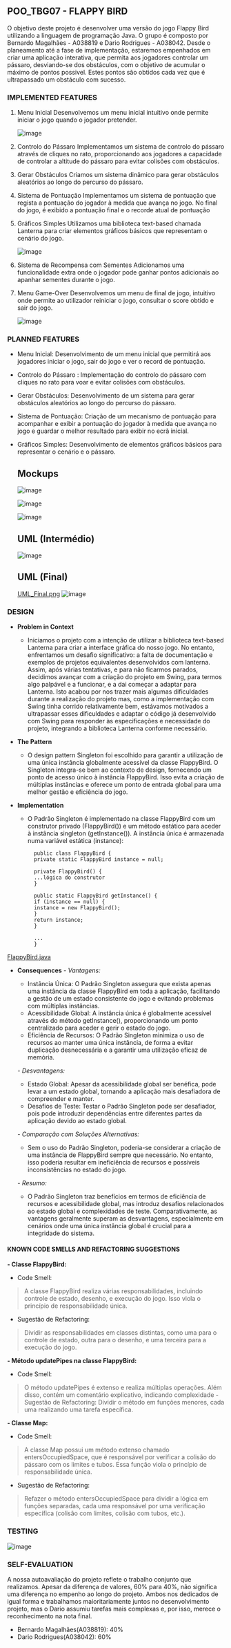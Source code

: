 ## POO_TBG07 - FLAPPY BIRD

O objetivo deste projeto é desenvolver uma versão do jogo Flappy Bird utilizando a linguagem de programação Java. O grupo é composto por Bernardo Magalhães - A038819 e Dario Rodrigues - A038042.
Desde o planeamento até a fase de implementação, estaremos empenhados em criar uma aplicação interativa, que permita aos jogadores controlar um pássaro, desviando-se dos obstáculos, com o objetivo de acumular o máximo de pontos possivel. Estes pontos são obtidos cada vez que é ultrapassado um obstáculo com sucesso.

### IMPLEMENTED FEATURES

1. Menu Inicial
Desenvolvemos um menu inicial intuitivo onde permite iniciar o jogo quando o jogador pretender.
     
    ![image](https://github.com/DarioRodrigues17/tbg07/blob/main/docs/img/prints_jogo/menu_inicial.png)

2. Controlo do Pássaro
Implementamos um sistema de controlo do pássaro através de cliques no rato, proporcionando aos jogadores a capacidade de controlar a altitude do pássaro para evitar colisões com obstáculos.

3. Gerar Obstáculos
Criamos um sistema dinâmico para gerar obstáculos aleatórios ao longo do percurso do pássaro.


4. Sistema de Pontuação
Implementamos um sistema de pontuação que regista a pontuação do jogador à medida que avança no jogo. No final do jogo, é exibido a pontuação final e o recorde atual de pontuação

6. Gráficos Simples
Utilizamos uma biblioteca text-based chamada Lanterna para criar elementos gráficos básicos que representam o cenário do jogo.

    ![image](https://github.com/DarioRodrigues17/tbg07/blob/main/docs/img/prints_jogo/jogo.png)


7. Sistema de Recompensa com Sementes
Adicionamos uma funcionalidade extra onde o jogador pode ganhar pontos adicionais ao apanhar sementes durante o jogo.

8. Menu Game-Over
Desenvolvemos um menu de final de jogo, intuitivo onde permite ao utilizador reiniciar o jogo, consultar o score obtido e sair do jogo.

   ![image](https://github.com/DarioRodrigues17/tbg07/blob/main/docs/img/prints_jogo/game_over.png)

### PLANNED FEATURES

- Menu Inicial: Desenvolvimento de um menu inicial que permitirá aos jogadores iniciar o jogo, sair do jogo e ver o record de pontuação.
- Controlo do Pássaro : Implementação do controlo do pássaro com cliques no rato para voar e evitar colisões com obstáculos.
- Gerar Obstáculos: Desenvolvimento de um sistema para gerar obstáculos aleatórios ao longo do percurso do pássaro.
- Sistema de Pontuação: Criação de um mecanismo de pontuação para acompanhar e exibir a pontuação do jogador à medida que avança no jogo e guardar o melhor resultado para exibir no ecrã inicial.
- Gráficos Simples: Desenvolvimento de elementos gráficos básicos para representar o cenário e o pássaro.

  ## Mockups
  ![image](https://github.com/DarioRodrigues17/tbg07/assets/133675148/0d941a14-ade9-475d-ae1f-963421bdacce)
  
  ![image](https://github.com/DarioRodrigues17/tbg07/assets/133675148/51fea070-fe70-48de-8bcf-57fe99209499)
  
  ![image](https://github.com/DarioRodrigues17/tbg07/assets/133675148/6a9e08b8-846d-4eb5-bfdd-502b3e389e9c)

  ## UML (Intermédio)
  ![image](https://github.com/DarioRodrigues17/tbg07/blob/main/docs/img/UML.png?raw=true)

  ## UML (Final)
  [UML_Final.png](https://github.com/DarioRodrigues17/tbg07/blob/main/docs/img/UML_Final.png)
  ![image](https://github.com/DarioRodrigues17/tbg07/blob/main/docs/img/UML_Final.png)


### DESIGN

- **Problem in Context**
  - Iniciamos o projeto com a intenção de utilizar a biblioteca text-based Lanterna para criar a interface gráfica do nosso jogo. No entanto, enfrentamos um desafio significativo: a falta de documentação e exemplos de projetos equivalentes desenvolvidos com lanterna. Assim, após várias tentativas, e para não ficarmos parados, decidimos avançar com a criação do projeto em Swing, para termos algo palpável e a funcionar, e a dai começar a adaptar para Lanterna. Isto acabou por nos trazer mais algumas dificuldades durante a realização do projeto mas, como a implementação com Swing tinha corrido relativamente bem, estávamos motivados a ultrapassar esses dificuldades e adaptar o código já desenvolvido com Swing para responder às especificações e necessidade do projeto, integrando a biblioteca Lanterna conforme necessário.

- **The Pattern** 
  - O design pattern Singleton foi escolhido para garantir a utilização de uma única instância globalmente acessível da classe FlappyBird.
  O Singleton integra-se bem ao contexto de design, fornecendo um ponto de acesso único à instância FlappyBird. Isso evita a criação de múltiplas instâncias e oferece um ponto de entrada global para uma melhor gestão e eficiência do jogo.
  
- **Implementation**
  - O Padrão Singleton é implementado na classe FlappyBird com um construtor privado (FlappyBird()) e um método estático para aceder à instância singleton (getInstance()). A instância única é armazenada numa variável estática (instance):
       
          public class FlappyBird {
          private static FlappyBird instance = null;

          private FlappyBird() {
          ...lógica do construtor
          }

          public static FlappyBird getInstance() {
          if (instance == null) {
          instance = new FlappyBird();
          }
          return instance;
          }
          
          ...
          }
[FlappyBird.java](https://github.com/DarioRodrigues17/tbg07/blob/main/src/main/java/com/flappybirdg07/Game/FlappyBird.java)  

- **Consequences**
  _- Vantagens:_
    - Instância Única: O Padrão Singleton assegura que exista apenas uma instância da classe FlappyBird em toda a aplicação, facilitando a gestão de um estado consistente do jogo e evitando problemas com múltiplas instâncias.
    - Acessibilidade Global: A instância única é globalmente acessível através do método getInstance(), proporcionando um ponto centralizado para aceder e gerir o estado do jogo. 
    - Eficiência de Recursos: O Padrão Singleton minimiza o uso de recursos ao manter uma única instância, de forma a evitar duplicação desnecessária e a garantir uma utilização eficaz de memória.

  _- Desvantagens:_
    - Estado Global: Apesar da acessibilidade global ser benéfica, pode levar a um estado global, tornando a aplicação mais desafiadora de compreender e manter. 
    - Desafios de Teste: Testar o Padrão Singleton pode ser desafiador, pois pode introduzir dependências entre diferentes partes da aplicação devido ao estado global.

  _- Comparação com Soluções Alternativas:_
    - Sem o uso do Padrão Singleton, poderia-se considerar a criação de uma instância de FlappyBird sempre que necessário. No entanto, isso poderia resultar em ineficiência de recursos e possíveis inconsistências 	no estado do jogo.
  
  _- Resumo:_
    - O Padrão Singleton traz benefícios em termos de eficiência de recursos e acessibilidade global, mas introduz desafios relacionados ao estado global e complexidades de teste. Comparativamente, as vantagens geralmente superam as 	desvantagens, especialmente em cenários onde uma única instância global é crucial para a integridade do sistema.

#### KNOWN CODE SMELLS AND REFACTORING SUGGESTIONS
**- Classe FlappyBird:**
  - Code Smell: 
  >A classe FlappyBird realiza várias responsabilidades, incluindo controle de estado, desenho, e execução do jogo. Isso viola o princípio de responsabilidade única.
  - Sugestão de Refactoring: 
  >Dividir as responsabilidades em classes distintas, como uma para o controle de estado, outra para o desenho, e uma terceira para a execução do jogo.

**- Método updatePipes na classe FlappyBird:**
  - Code Smell:
>O método updatePipes é extenso e realiza múltiplas operações. Além disso, contém um comentário explicativo, indicando complexidade
    - Sugestão de Refactoring:
>Dividir o método em funções menores, cada uma realizando uma tarefa específica.

**- Classe Map:**
- Code Smell:
>A classe Map possui um método extenso chamado entersOccupiedSpace, que é responsável por verificar a colisão do pássaro com os limites e tubos. Essa função viola o princípio de responsabilidade única.
- Sugestão de Refactoring:
>Refazer o método entersOccupiedSpace para dividir a lógica em funções separadas, cada uma responsável por uma verificação específica (colisão com limites, colisão com tubos, etc.).

### TESTING

![image](https://github.com/DarioRodrigues17/tbg07/blob/main/docs/img/Coverage_tests.png)


### SELF-EVALUATION
A nossa autoavaliação do projeto reflete o trabalho conjunto que realizamos. Apesar da diferença de valores, 60% para 40%, não significa uma diferença no empenho ao longo do projeto. Ambos nos dedicados de igual forma e trabalhamos maioritariamente juntos no desenvolvimento projeto, mas o Dario assumiu tarefas mais complexas e, por isso, merece o reconhecimento na nota final.

- Bernardo Magalhães(A038819): 40%
- Dario Rodrigues(A038042): 60%
